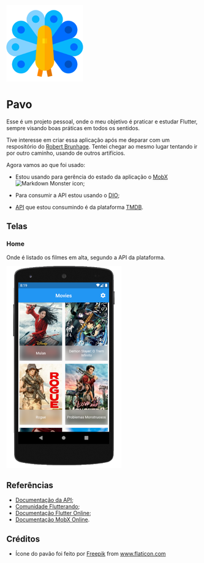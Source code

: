 <img src="./assets/images/pavo.png" alt="Icon Project Pavo" height="200"/>

# Pavo

Esse é um projeto pessoal, onde o meu objetivo é praticar e estudar Flutter, sempre visando boas práticas em todos os sentidos.

Tive interesse em criar essa aplicação após me deparar com um respositório do <a href="https://github.com/RobertBrunhage/movie_app">Robert Brunhage</a>. Tentei chegar ao mesmo lugar tentando ir por outro caminho, usando de outros artifícios.

Agora vamos ao que foi usado:

- Estou usando para gerência do estado da aplicação o <a href="https://mobx.netlify.app/">MobX</a> <img src="https://mobx.netlify.app/mobx.svg" alt="Markdown Monster icon" height="20"/>;

- Para consumir a API estou usando o <a href="https://pub.dev/packages/dio">DIO</a>;

- <a href="https://www.themoviedb.org/documentation/api">API</a> que estou consumindo é da plataforma <a href="https://www.themoviedb.org/">TMDB</a>.

## Telas

### Home

Onde é listado os filmes em alta, segundo a API da plataforma.

<img src="./screenshots/home.png" alt="Home Project Pavo" style="width:300px;"/>


## Referências
- [Documentação da API](https://www.themoviedb.org/documentation/api);
- [Comunidade Flutterando](https://flutterando.com.br);
- [Documentação Flutter Online](https://flutter.dev/docs);
- [Documentação MobX Online](https://mobx.netlify.app/).

## Créditos
- Ícone do pavão foi feito por <a href="https://www.flaticon.com/br/autores/freepik" title="Freepik">Freepik</a> from <a href="https://www.flaticon.com/br/" title="Flaticon"> www.flaticon.com</a>